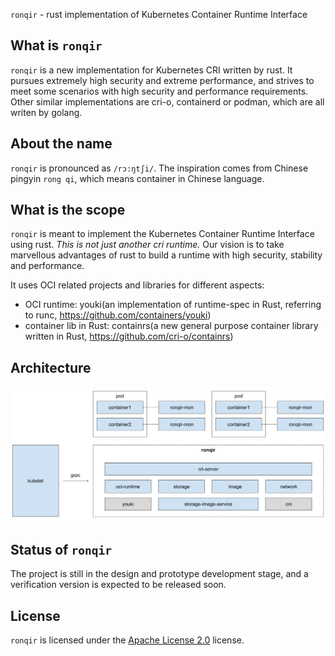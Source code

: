 `ronqir` - rust implementation of Kubernetes Container Runtime Interface
## What is `ronqir`
`ronqir` is a new implementation for Kubernetes CRI written by rust. It pursues extremely high security and extreme performance, and strives to meet some scenarios with high security and performance requirements. Other similar implementations are cri-o, containerd or podman, which are all writen by golang.

## About the name
`ronqir` is pronounced as `/rɔ:ŋtʃi/`. The inspiration comes from Chinese pingyin `rong qi`, which means container in Chinese language.

## What is the scope
`ronqir` is meant to implement the Kubernetes Container Runtime Interface using rust. *This is not just another cri runtime.* Our vision is to take marvellous advantages of rust to build a runtime with high security, stability and performance.

It uses OCI related projects and libraries for different aspects:
- OCI runtime: youki(an implementation of runtime-spec in Rust, referring to runc, https://github.com/containers/youki)
- container lib in Rust: containrs(a new general purpose container library written in Rust, https://github.com/cri-o/containrs)


## Architecture
![](./static/arch.png)

## Status of `ronqir`
The project is still in the design and prototype development stage, and a verification version is expected to be released soon.

## License
`ronqir` is licensed under the [Apache License 2.0](./LICENSE) license.
